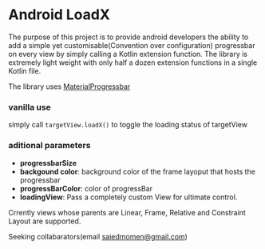 # Android LoadX

The purpose of this project is to provide android developers the ability to add a simple yet customisable(Convention over configuration) progressbar on every view by simply calling a Kotlin extension function. The library is extremely light weight with only half a dozen extension functions in a single Kotlin file.

The library uses [MaterialProgressbar](https://github.com/DreaminginCodeZH/MaterialProgressBar)

### vanilla use
simply call `targetView.loadX()` to toggle the loading status of targetView

### aditional parameters
- **progressbarSize**
- **backgound color**: background color of the frame layoput that hosts the progressbar
- **progressBarColor**: color of progressBar
- **loadingView**: Pass a completely custom View for ultimate control.








Crrently views whose parents are Linear, Frame, Relative and Constraint Layout are supported.

Seeking collabarators(email saiedmomen@gmail.com)
